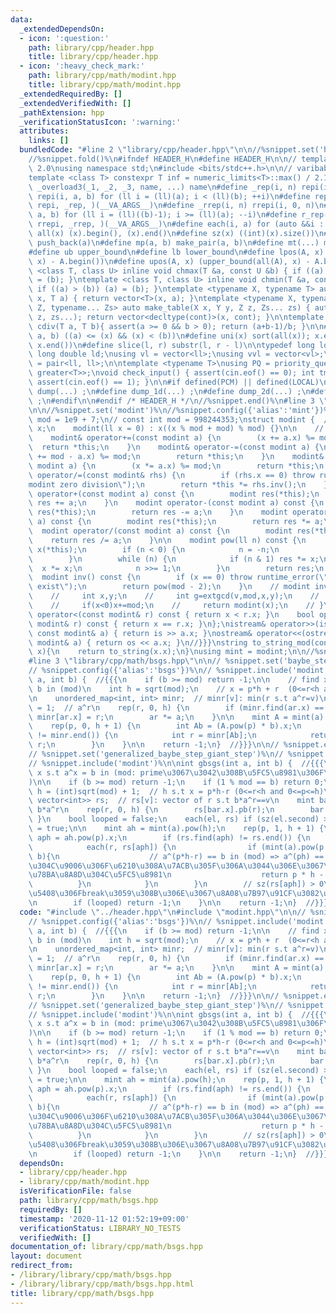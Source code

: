 ```yaml
---
data:
  _extendedDependsOn:
  - icon: ':question:'
    path: library/cpp/header.hpp
    title: library/cpp/header.hpp
  - icon: ':heavy_check_mark:'
    path: library/cpp/math/modint.hpp
    title: library/cpp/math/modint.hpp
  _extendedRequiredBy: []
  _extendedVerifiedWith: []
  _pathExtension: hpp
  _verificationStatusIcon: ':warning:'
  attributes:
    links: []
  bundledCode: "#line 2 \"library/cpp/header.hpp\"\n\n//%snippet.set('header')%\n\
    //%snippet.fold()%\n#ifndef HEADER_H\n#define HEADER_H\n\n// template version\
    \ 2.0\nusing namespace std;\n#include <bits/stdc++.h>\n\n// varibable settings\n\
    template <class T> constexpr T inf = numeric_limits<T>::max() / 2.1;\n\n#define\
    \ _overload3(_1, _2, _3, name, ...) name\n#define _rep(i, n) repi(i, 0, n)\n#define\
    \ repi(i, a, b) for (ll i = (ll)(a); i < (ll)(b); ++i)\n#define rep(...) _overload3(__VA_ARGS__,\
    \ repi, _rep, )(__VA_ARGS__)\n#define _rrep(i, n) rrepi(i, 0, n)\n#define rrepi(i,\
    \ a, b) for (ll i = (ll)((b)-1); i >= (ll)(a); --i)\n#define r_rep(...) _overload3(__VA_ARGS__,\
    \ rrepi, _rrep, )(__VA_ARGS__)\n#define each(i, a) for (auto &&i : a)\n#define\
    \ all(x) (x).begin(), (x).end()\n#define sz(x) ((int)(x).size())\n#define pb(a)\
    \ push_back(a)\n#define mp(a, b) make_pair(a, b)\n#define mt(...) make_tuple(__VA_ARGS__)\n\
    #define ub upper_bound\n#define lb lower_bound\n#define lpos(A, x) (lower_bound(all(A),\
    \ x) - A.begin())\n#define upos(A, x) (upper_bound(all(A), x) - A.begin())\ntemplate\
    \ <class T, class U> inline void chmax(T &a, const U &b) { if ((a) < (b)) (a)\
    \ = (b); }\ntemplate <class T, class U> inline void chmin(T &a, const U &b) {\
    \ if ((a) > (b)) (a) = (b); }\ntemplate <typename X, typename T> auto make_table(X\
    \ x, T a) { return vector<T>(x, a); }\ntemplate <typename X, typename Y, typename\
    \ Z, typename... Zs> auto make_table(X x, Y y, Z z, Zs... zs) { auto cont = make_table(y,\
    \ z, zs...); return vector<decltype(cont)>(x, cont); }\n\ntemplate <class T> T\
    \ cdiv(T a, T b){ assert(a >= 0 && b > 0); return (a+b-1)/b; }\n\n#define is_in(x,\
    \ a, b) ((a) <= (x) && (x) < (b))\n#define uni(x) sort(all(x)); x.erase(unique(all(x)),\
    \ x.end())\n#define slice(l, r) substr(l, r - l)\n\ntypedef long long ll;\ntypedef\
    \ long double ld;\nusing vl = vector<ll>;\nusing vvl = vector<vl>;\nusing pll\
    \ = pair<ll, ll>;\n\ntemplate <typename T>\nusing PQ = priority_queue<T, vector<T>,\
    \ greater<T>>;\nvoid check_input() { assert(cin.eof() == 0); int tmp; cin >> tmp;\
    \ assert(cin.eof() == 1); }\n\n#if defined(PCM) || defined(LOCAL)\n#else\n#define\
    \ dump(...) ;\n#define dump_1d(...) ;\n#define dump_2d(...) ;\n#define cerrendl\
    \ ;\n#endif\n\n#endif /* HEADER_H */\n//%snippet.end()%\n#line 3 \"library/cpp/math/modint.hpp\"\
    \n\n//%snippet.set('modint')%\n//%snippet.config({'alias':'mint'})%\nconst int\
    \ mod = 1e9 + 7;\n// const int mod = 998244353;\nstruct modint {  //{{{\n    ll\
    \ x;\n    modint(ll x = 0) : x((x % mod + mod) % mod) {}\n\n    // ?= operator\n\
    \    modint& operator+=(const modint a) {\n        (x += a.x) %= mod;\n      \
    \  return *this;\n    }\n    modint& operator-=(const modint a) {\n        (x\
    \ += mod - a.x) %= mod;\n        return *this;\n    }\n    modint& operator*=(const\
    \ modint a) {\n        (x *= a.x) %= mod;\n        return *this;\n    }\n    modint&\
    \ operator/=(const modint& rhs) {\n        if (rhs.x == 0) throw runtime_error(\"\
    modint zero division\");\n        return *this *= rhs.inv();\n    }\n\n    modint\
    \ operator+(const modint a) const {\n        modint res(*this);\n        return\
    \ res += a;\n    }\n    modint operator-(const modint a) const {\n        modint\
    \ res(*this);\n        return res -= a;\n    }\n    modint operator*(const modint\
    \ a) const {\n        modint res(*this);\n        return res *= a;\n    }\n  \
    \  modint operator/(const modint a) const {\n        modint res(*this);\n    \
    \    return res /= a;\n    }\n\n    modint pow(ll n) const {\n        modint res(1),\
    \ x(*this);\n        if (n < 0) {\n            n = -n;\n            x = (*this).inv();\n\
    \        }\n        while (n) {\n            if (n & 1) res *= x;\n          \
    \  x *= x;\n            n >>= 1;\n        }\n        return res;\n    }\n\n  \
    \  modint inv() const {\n        if (x == 0) throw runtime_error(\"inv does not\
    \ exist\");\n        return pow(mod - 2);\n    }\n    // modint inv()const{\n\
    \    //     int x,y;\n    //     int g=extgcd(v,mod,x,y);\n    //     assert(g==1);\n\
    \    //     if(x<0)x+=mod;\n    //     return modint(x);\n    // }\n\n    bool\
    \ operator<(const modint& r) const { return x < r.x; }\n    bool operator==(const\
    \ modint& r) const { return x == r.x; }\n};\nistream& operator>>(istream& is,\
    \ const modint& a) { return is >> a.x; }\nostream& operator<<(ostream& os, const\
    \ modint& a) { return os << a.x; }\n//}}}\nstring to_string_mod(const modint&\
    \ x){\n    return to_string(x.x);\n}\nusing mint = modint;\n\n//%snippet.end()%\n\
    #line 3 \"library/cpp/math/bsgs.hpp\"\n\n// %snippet.set('baybe_step_giant_step')%\n\
    // %snippet.config({'alias':'bsgs'})%\n// %snippet.include('modint')%\n\nint bsgs(int\
    \ a, int b) {  //{{{\n    if (b >= mod) return -1;\n\n    // find x s.t a^x =\
    \ b in (mod)\n    int h = sqrt(mod);\n    // x = p*h + r  (0<=r<h and 0<=p<=h)\n\
    \n    unordered_map<int, int> minr;  // minr[v]: min(r s.t a^r=v)\n    mint ar\
    \ = 1;  // a^r\n    rep(r, 0, h) {\n        if (minr.find(ar.x) == minr.end())\
    \ minr[ar.x] = r;\n        ar *= a;\n    }\n\n    mint A = mint(a).pow(-h);\n\
    \    rep(p, 0, h + 1) {\n        int Ab = (A.pow(p) * b).x;\n        if (minr.find(Ab)\
    \ != minr.end()) {\n            int r = minr[Ab];\n            return p * h +\
    \ r;\n        }\n    }\n\n    return -1;\n}  //}}}\n\n// %snippet.end()%\n\n\n\
    // %snippet.set('generalized_baybe_step_giant_step')%\n// %snippet.config({'alias':'gbsgs'})%\n\
    // %snippet.include('modint')%\n\nint gbsgs(int a, int b) {  //{{{\n    // find\
    \ x s.t a^x = b in (mod: prime\u3067\u3042\u308B\u5FC5\u8981\u306F\u306A\u3044\
    )\n\n    if (b >= mod) return -1;\n    if (1 % mod == b) return 0;\n\n    int\
    \ h = (int)sqrt(mod) + 1;  // h s.t x = p*h-r (0<=r<h and 0<=p<=h)\n\n    unordered_map<int,\
    \ vector<int>> rs;  // rs[v]: vector of r s.t b*a^r==v\n    mint bar = b;  //\
    \ b*a^r\n    rep(r, 0, h) {\n        rs[bar.x].pb(r);\n        bar *= a;\n   \
    \ }\n    bool looped = false;\n    each(el, rs) if (sz(el.second) > 1) looped\
    \ = true;\n\n    mint ah = mint(a).pow(h);\n    rep(p, 1, h + 1) {\n        int\
    \ aph = ah.pow(p).x;\n        if (rs.find(aph) != rs.end()) {\n            reverse(all(rs[aph]));\n\
    \            each(r, rs[aph]) {\n                if (mint(a).pow(p * h - r) ==\
    \ b){\n                    // a^(p*h-r) == b in (mod) => a^(ph) == b*a^r\u3060\
    \u304C\u9006\u306F\u6210\u308A\u7ACB\u305F\u306A\u3044\u306E\u3067\u3053\u306E\
    \u78BA\u8A8D\u304C\u5FC5\u8981\n                    return p * h - r;\n      \
    \          }\n            }\n        }\n        // sz(rs[aph]) > 0\u306E\u5834\
    \u5408\u306Fbreak\u3059\u308B\u306E\u3067\u8A08\u7B97\u91CF\u3082\u5927\u4E08\u592B\
    \n        if (looped) return -1;\n    }\n\n    return -1;\n}  //}}}\n\n// %snippet.end()%\n"
  code: "#include \"../header.hpp\"\n#include \"modint.hpp\"\n\n// %snippet.set('baybe_step_giant_step')%\n\
    // %snippet.config({'alias':'bsgs'})%\n// %snippet.include('modint')%\n\nint bsgs(int\
    \ a, int b) {  //{{{\n    if (b >= mod) return -1;\n\n    // find x s.t a^x =\
    \ b in (mod)\n    int h = sqrt(mod);\n    // x = p*h + r  (0<=r<h and 0<=p<=h)\n\
    \n    unordered_map<int, int> minr;  // minr[v]: min(r s.t a^r=v)\n    mint ar\
    \ = 1;  // a^r\n    rep(r, 0, h) {\n        if (minr.find(ar.x) == minr.end())\
    \ minr[ar.x] = r;\n        ar *= a;\n    }\n\n    mint A = mint(a).pow(-h);\n\
    \    rep(p, 0, h + 1) {\n        int Ab = (A.pow(p) * b).x;\n        if (minr.find(Ab)\
    \ != minr.end()) {\n            int r = minr[Ab];\n            return p * h +\
    \ r;\n        }\n    }\n\n    return -1;\n}  //}}}\n\n// %snippet.end()%\n\n\n\
    // %snippet.set('generalized_baybe_step_giant_step')%\n// %snippet.config({'alias':'gbsgs'})%\n\
    // %snippet.include('modint')%\n\nint gbsgs(int a, int b) {  //{{{\n    // find\
    \ x s.t a^x = b in (mod: prime\u3067\u3042\u308B\u5FC5\u8981\u306F\u306A\u3044\
    )\n\n    if (b >= mod) return -1;\n    if (1 % mod == b) return 0;\n\n    int\
    \ h = (int)sqrt(mod) + 1;  // h s.t x = p*h-r (0<=r<h and 0<=p<=h)\n\n    unordered_map<int,\
    \ vector<int>> rs;  // rs[v]: vector of r s.t b*a^r==v\n    mint bar = b;  //\
    \ b*a^r\n    rep(r, 0, h) {\n        rs[bar.x].pb(r);\n        bar *= a;\n   \
    \ }\n    bool looped = false;\n    each(el, rs) if (sz(el.second) > 1) looped\
    \ = true;\n\n    mint ah = mint(a).pow(h);\n    rep(p, 1, h + 1) {\n        int\
    \ aph = ah.pow(p).x;\n        if (rs.find(aph) != rs.end()) {\n            reverse(all(rs[aph]));\n\
    \            each(r, rs[aph]) {\n                if (mint(a).pow(p * h - r) ==\
    \ b){\n                    // a^(p*h-r) == b in (mod) => a^(ph) == b*a^r\u3060\
    \u304C\u9006\u306F\u6210\u308A\u7ACB\u305F\u306A\u3044\u306E\u3067\u3053\u306E\
    \u78BA\u8A8D\u304C\u5FC5\u8981\n                    return p * h - r;\n      \
    \          }\n            }\n        }\n        // sz(rs[aph]) > 0\u306E\u5834\
    \u5408\u306Fbreak\u3059\u308B\u306E\u3067\u8A08\u7B97\u91CF\u3082\u5927\u4E08\u592B\
    \n        if (looped) return -1;\n    }\n\n    return -1;\n}  //}}}\n\n// %snippet.end()%\n"
  dependsOn:
  - library/cpp/header.hpp
  - library/cpp/math/modint.hpp
  isVerificationFile: false
  path: library/cpp/math/bsgs.hpp
  requiredBy: []
  timestamp: '2020-11-12 01:52:19+09:00'
  verificationStatus: LIBRARY_NO_TESTS
  verifiedWith: []
documentation_of: library/cpp/math/bsgs.hpp
layout: document
redirect_from:
- /library/library/cpp/math/bsgs.hpp
- /library/library/cpp/math/bsgs.hpp.html
title: library/cpp/math/bsgs.hpp
---
```

